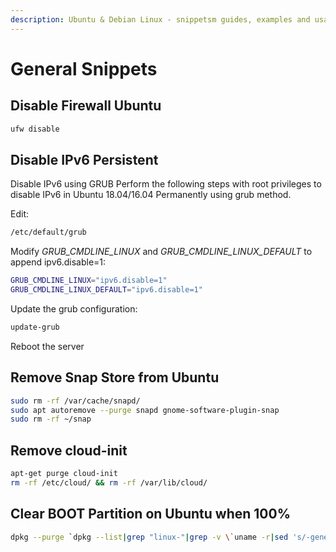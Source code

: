 ```yaml
---
description: Ubuntu & Debian Linux - snippetsm guides, examples and usage
---
```


# General Snippets

## Disable Firewall Ubuntu

```bash
ufw disable
```

## Disable IPv6 Persistent

Disable IPv6 using GRUB
Perform the following steps with root privileges to disable IPv6 in Ubuntu 18.04/16.04 Permanently using grub method.

Edit:

```bash
/etc/default/grub
```

Modify _GRUB_CMDLINE_LINUX_ and _GRUB_CMDLINE_LINUX_DEFAULT_ to append ipv6.disable=1:

```bash
GRUB_CMDLINE_LINUX="ipv6.disable=1"
GRUB_CMDLINE_LINUX_DEFAULT="ipv6.disable=1"
```

Update the grub configuration:

```bash
update-grub
```

Reboot the server

## Remove Snap Store from Ubuntu

```bash
sudo rm -rf /var/cache/snapd/ 
sudo apt autoremove --purge snapd gnome-software-plugin-snap 
sudo rm -rf ~/snap
```

## Remove cloud-init

```bash
apt-get purge cloud-init
rm -rf /etc/cloud/ && rm -rf /var/lib/cloud/
```

## Clear BOOT Partition on Ubuntu when 100%

```bash
dpkg --purge `dpkg --list|grep "linux-"|grep -v \`uname -r|sed 's/-generic//g'\`|cut -d" " -f3|grep "[0-9]-"|paste -sd " " -`
```
